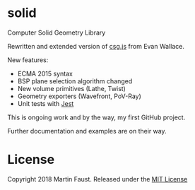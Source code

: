 # solid

Computer Solid Geometry Library

Rewritten and extended version of [csg.js](https://github.com/evanw/csg.js) from Evan Wallace.

New features:

- ECMA 2015 syntax
- BSP plane selection algorithm changed
- New volume primitives (Lathe, Twist)
- Geometry exporters (Wavefront, PoV-Ray)
- Unit tests with [Jest](http://jestjs.io/)

This is ongoing work and by the way, my first GitHub project.

Further documentation and examples are on their way.

# License

Copyright 2018 Martin Faust.
Released under the [MIT License](https://opensource.org/licenses/mit-license.php)
